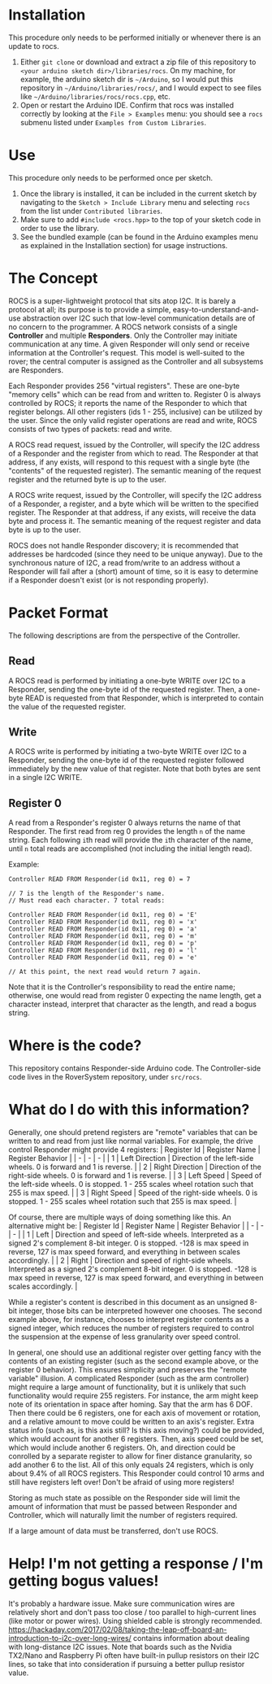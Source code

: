 # Installation
This procedure only needs to be performed initially or whenever there is an update to rocs.
1. Either `git clone` or download and extract a zip file of this repository to `<your arduino sketch dir>/libraries/rocs`. On my machine, for example, the arduino sketch dir is `~/Arduino`, so I would put this repository in `~/Arduino/libraries/rocs/`, and I would expect to see files like `~/Arduino/libraries/rocs/rocs.cpp`, etc.
2. Open or restart the Arduino IDE. Confirm that rocs was installed correctly by looking at the `File > Examples` menu: you should see a `rocs` submenu listed under `Examples from Custom Libraries`.

# Use
This procedure only needs to be performed once per sketch.
1. Once the library is installed, it can be included in the current sketch by navigating to the `Sketch > Include Library` menu and selecting `rocs` from the list under `Contributed libraries`.
2. Make sure to add `#include <rocs.hpp>` to the top of your sketch code in order to use the library.
3. See the bundled example (can be found in the Arduino examples menu as explained in the Installation section) for usage instructions.

# The Concept
ROCS is a super-lightweight protocol that sits atop I2C. It is barely a protocol at all; its purpose is to provide a simple, easy-to-understand-and-use abstraction over I2C such that low-level communication details are of no concern to the programmer. A ROCS network consists of a single **Controller** and multiple **Responders**. Only the Controller may initiate communication at any time. A given Responder will only send or receive information at the Controller's request. This model is well-suited to the rover; the central computer is assigned as the Controller and all subsystems are Responders.

Each Responder provides 256 "virtual registers". These are one-byte "memory cells" which can be read from and written to. Register 0 is always controlled by ROCS; it reports the name of the Responder to which that register belongs. All other registers (ids 1 - 255, inclusive) can be utilized by the user. Since the only valid register operations are read and write, ROCS consists of two types of packets: read and write.

A ROCS read request, issued by the Controller, will specify the I2C address of a Responder and the register from which to read. The Responder at that address, if any exists, will respond to this request with a single byte (the "contents" of the requested register). The semantic meaning of the request register and the returned byte is up to the user.

A ROCS write request, issued by the Controller, will specify the I2C address of a Responder, a register, and a byte which will be written to the specified register. The Responder at that address, if any exists, will receive the data byte and process it. The semantic meaning of the request register and data byte is up to the user.

ROCS does not handle Responder discovery; it is recommended that addresses be hardcoded (since they need to be unique anyway). Due to the synchronous nature of I2C, a read from/write to an address without a Responder will fail after a (short) amount of time, so it is easy to determine if a Responder doesn't exist (or is not responding properly).

# Packet Format
The following descriptions are from the perspective of the Controller.
## Read
A ROCS read is performed by initiating a one-byte WRITE over I2C to a Responder, sending the one-byte id of the requested register. Then, a one-byte READ is requested from that Responder, which is interpreted to contain the value of the requested register.
## Write
A ROCS write is performed by initiating a two-byte WRITE over I2C to a Responder, sending the one-byte id of the requested register followed immediately by the new value of that register. Note that both bytes are sent in a single I2C WRITE.
## Register 0
A read from a Responder's register 0 always returns the name of that Responder. The first read from reg 0 provides the length `n` of the name string. Each following `i`th read will provide the `i`th character of the name, until `n` total reads are accomplished (not including the initial length read).

Example:
```
Controller READ FROM Responder(id 0x11, reg 0) = 7

// 7 is the length of the Responder's name.
// Must read each character. 7 total reads:

Controller READ FROM Responder(id 0x11, reg 0) = 'E'
Controller READ FROM Responder(id 0x11, reg 0) = 'x'
Controller READ FROM Responder(id 0x11, reg 0) = 'a'
Controller READ FROM Responder(id 0x11, reg 0) = 'm'
Controller READ FROM Responder(id 0x11, reg 0) = 'p'
Controller READ FROM Responder(id 0x11, reg 0) = 'l'
Controller READ FROM Responder(id 0x11, reg 0) = 'e'

// At this point, the next read would return 7 again.
```

Note that it is the Controller's responsibility to read the entire name; otherwise, one would read from register 0 expecting the name length, get a character instead, interpret that character as the length, and read a bogus string.

# Where is the code?
This repository contains Responder-side Arduino code.
The Controller-side code lives in the RoverSystem repository, under `src/rocs`.

# What do I do with this information?
Generally, one should pretend registers are "remote" variables that can be written to and read from just like normal variables. For example, the drive control Responder might provide 4 registers:
| Register Id | Register Name | Register Behavior |
| - | - | - |
| 1 | Left Direction | Direction of the left-side wheels. 0 is forward and 1 is reverse. |
| 2 | Right Direction | Direction of the right-side wheels. 0 is forward and 1 is reverse. |
| 3 | Left Speed | Speed of the left-side wheels. 0 is stopped. 1 - 255 scales wheel rotation such that 255 is max speed. |
| 3 | Right Speed | Speed of the right-side wheels. 0 is stopped. 1 - 255 scales wheel rotation such that 255 is max speed. |

Of course, there are multiple ways of doing something like this. An alternative might be:
| Register Id | Register Name | Register Behavior |
| - | - | - |
| 1 | Left | Direction and speed of left-side wheels. Interpreted as a signed 2's complement 8-bit integer. 0 is stopped. -128 is max speed in reverse, 127 is max speed forward, and everything in between scales accordingly. |
| 2 | Right | Direction and speed of right-side wheels. Interpreted as a signed 2's complement 8-bit integer. 0 is stopped. -128 is max speed in reverse, 127 is max speed forward, and everything in between scales accordingly. |

While a register's content is described in this document as an unsigned 8-bit integer, those bits can be interpreted however one chooses. The second example above, for instance, chooses to interpret register contents as a signed integer, which reduces the number of registers required to control the suspension at the expense of less granularity over speed control.

In general, one should use an additional register over getting fancy with the contents of an existing register (such as the second example above, or the register 0 behavior). This ensures simplicity and preserves the "remote variable" illusion. A complicated Responder (such as the arm controller) might require a large amount of functionality, but it is unlikely that such functionality would require 255 registers. For instance, the arm might keep note of its orientation in space after homing. Say that the arm has 6 DOF. Then there could be 6 registers, one for each axis of movement or rotation, and a relative amount to move could be written to an axis's register. Extra status info (such as, is this axis still? Is this axis moving?) could be provided, which would account for another 6 registers. Then, axis speed could be set, which would include another 6 registers. Oh, and direction could be conrolled by a separate register to allow for finer distance granularity, so add another 6 to the list. All of this only equals 24 registers, which is only about 9.4% of all ROCS registers. This Responder could control 10 arms and still have registers left over! Don't be afraid of using more registers!

Storing as much state as possible on the Responder side will limit the amount of information that must be passed between Responder and Controller, which will naturally limit the number of registers required.

If a large amount of data must be transferred, don't use ROCS.

# Help! I'm not getting a response / I'm getting bogus values!
It's probably a hardware issue. Make sure communication wires are relatively short and don't pass too close / too parallel to high-current lines (like motor or power wires). Using shielded cable is strongly recommended. https://hackaday.com/2017/02/08/taking-the-leap-off-board-an-introduction-to-i2c-over-long-wires/ contains information about dealing with long-distance I2C issues. Note that boards such as the Nvidia TX2/Nano and Raspberry Pi often have built-in pullup resistors on their I2C lines, so take that into consideration if pursuing a better pullup resistor value.
